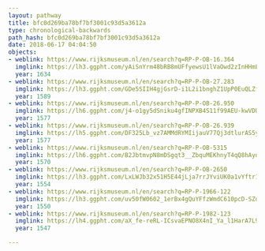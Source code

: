 ```yaml
---
layout: pathway
title: bfc0d269ba78bf7bf3001c93d5a3612a
type: chronological-backwards
path_hash: bfc0d269ba78bf7bf3001c93d5a3612a
date: 2018-06-17 04:04:50
objects:
- weblink: https://www.rijksmuseum.nl/en/search?q=RP-P-OB-16.364
  imglink: https://lh3.ggpht.com/yAiSnYrm48bRB8mUFfyewsU1lVaOwd2zInHHmLf6prGEdAdFI6ZWPn-iwGcc5WZQ56jPhxKVf8yGbkssts-f-rlE2c8=s200
  year: 1634
- weblink: https://www.rijksmuseum.nl/en/search?q=RP-P-OB-27.283
  imglink: https://lh3.ggpht.com/GDe5SIIH4gjGsrD-i1L2i1bnghZ1UpP0EuQLZfc--KzoZyJHIOyK9LB3dPq4YdFIIk2_5QmsIk5NpdJTFSaRADHV7lg=s200
  year: 1589
- weblink: https://www.rijksmuseum.nl/en/search?q=RP-P-OB-26.950
  imglink: https://lh6.ggpht.com/j4-o1gy5dSniku4gfINPXB4S11f99AEU-kwVDUxpKzmJ6KPbw9bAXutWxifjme9cl3z3iWH04QqeTvoK__R8WQBLOMW5=s200
  year: 1577
- weblink: https://www.rijksmuseum.nl/en/search?q=RP-P-OB-26.939
  imglink: https://lh5.ggpht.com/DF325Lb_vz7AMMdRYMIijauV77Qj3dtlurAS5yoHO4GF_Dl0GBb6B4yvani1rvcgnKe65fwL93ENgBjrt_cVTiieFPc=s200
  year: 1577
- weblink: https://www.rijksmuseum.nl/en/search?q=RP-P-OB-5315
  imglink: https://lh6.ggpht.com/B2JbtmvpN8mDSgqt3__ZbquMEKhnyT4qQ8hAyqKe1vZlz9PId8xBCRorBExdeFRoOQ4GW7xijL9Qlv6IA20nbdVuQpA=s200
  year: 1570
- weblink: https://www.rijksmuseum.nl/en/search?q=RP-P-OB-2650
  imglink: https://lh3.ggpht.com/LxLWJb32x51H5E44jLja7rrJYviUK0a1vYftr1G7MuX6ZIzXFCGz2aYGOCMZVSo-m-n6QnxjjT-YKf9XOMDr_EJykYM=s200
  year: 1554
- weblink: https://www.rijksmuseum.nl/en/search?q=RP-P-1966-122
  imglink: https://lh3.ggpht.com/uv50fW0602_1erBx4gQuYFfzWmdC610pcD-SZoVvPAb7uFE279Kh0zqyZKWvhaq3-K3hqxBHemHl-X89KDc-84XmjCw=s200
  year: 1550
- weblink: https://www.rijksmuseum.nl/en/search?q=RP-P-1982-123
  imglink: https://lh4.ggpht.com/aX_fe-reRL-ICsvaEPNO8X4nI_Ya_l1HarA7L9LUtMA5Posi2PX9elO2uqKJMvpwIPGoimobwnBoYS9_nNdhr3sGZFg=s200
  year: 1547

---
```

